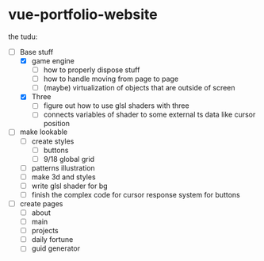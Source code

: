 # vue-portfolio-website

the tudu:

- [ ] Base stuff
    - [x] game engine
        - [ ] how to properly dispose stuff
        - [ ] how to handle moving from page to page
        - [ ] (maybe) virtualization of objects that are outside of screen
    - [x] Three
        - [ ] figure out how to use glsl shaders with three
        - [ ] connects variables of shader to some external ts data like cursor position

- [ ] make lookable
    - [ ] create styles
        - [ ] buttons
        - [ ] 9/18 global grid
    - [ ] patterns illustration
    - [ ] make 3d and styles
    - [ ] write glsl shader for bg
    - [ ] finish the complex code for cursor response system for buttons

- [ ] create pages
    - [ ] about
    - [ ] main
    - [ ] projects
    - [ ] daily fortune
    - [ ] guid generator

